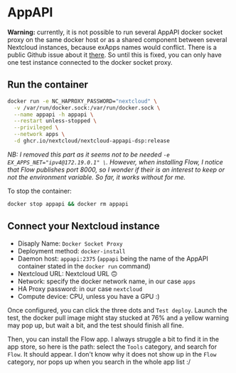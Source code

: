 # AppAPI

**Warning:** currently, it is not possible to run several AppAPI docker socket proxy on the same docker host or as a shared component between several Nextcloud instances, because exApps names would conflict. There is a public Github issue about it [there](https://github.com/nextcloud/app_api/issues/523). So until this is fixed, you can only have one test instance connected to the docker socket proxy.

## Run the container

```sh
docker run -e NC_HAPROXY_PASSWORD="nextcloud" \
  -v /var/run/docker.sock:/var/run/docker.sock \
  --name appapi -h appapi \
  --restart unless-stopped \
  --privileged \
  --network apps \
  -d ghcr.io/nextcloud/nextcloud-appapi-dsp:release
```

_NB: I removed this part as it seems not to be needed `-e EX_APPS_NET="ipv4@172.19.0.1" \`. However, when installing Flow, I notice that Flow publishes port 8000, so I wonder if their is an interest to keep or not the environment variable. So far, it works without for me._

To stop the container:
```sh
docker stop appapi && docker rm appapi
```

## Connect your Nextcloud instance

- Disaply Name: `Docker Socket Proxy`
- Deployment method: `docker-install`
- Daemon host: `appapi:2375` (`appapi` being the name of the AppAPI container stated in the `docker run` command)
- Nextcloud URL: Nextcloud URL 🙃
- Network: specify the docker network name, in our case `apps`
- HA Proxy password: in our case `nextcloud`
- Compute device: CPU, unless you have a GPU :)

Once configured, you can click the three dots and `Test deploy`. Launch the test, the docker pull image might stay stucked at 76% and a yellow warning may pop up, but wait a bit, and the test should finish all fine.

Then, you can install the Flow app. I always struggle a bit to find it in the app store, so here is the path: select the `Tools` category, and search for `Flow`. It should appear. I don't know why it does not show up in the `Flow` category, nor pops up when you search in the whole app list :/

